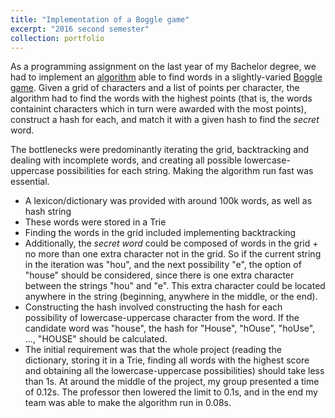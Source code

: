 ```yaml
---
title: "Implementation of a Boggle game"
excerpt: "2016 second semester"
collection: portfolio
---
```


As a programming assignment on the last year of my Bachelor degree, we had to implement an [algorithm](https://github.com/anebz/Boggle) able to find words in a slightly-varied [Boggle game](http://www.ultraboardgames.com/boggle/game-rules.php). Given a grid of characters and a list of points per character, the algorithm had to find the words with the highest points (that is, the words containint characters which in turn were awarded with the most points), construct a hash for each, and match it with a given hash to find the *secret* word. 

The bottlenecks were predominantly iterating the grid, backtracking and dealing with incomplete words, and creating all possible lowercase-uppercase possibilities for each string. Making the algorithm run fast was essential. 

* A lexicon/dictionary was provided with around 100k words, as well as hash string
* These words were stored in a Trie
* Finding the words in the grid included implementing backtracking
* Additionally, the *secret word* could be composed of words in the grid + no more than one extra character not in the grid. So if the current string in the iteration was "hou", and the next possibility "e", the option of "house" should be considered, since there is one extra character between the strings "hou" and "e". This extra character could be located anywhere in the string (beginning, anywhere in the middle, or the end).
* Constructing the hash involved constructing the hash for each possibility of lowercase-uppercase character from the word. If the candidate word was "house", the hash for "House", "hOuse", "hoUse", ..., "HOUSE" should be calculated. 
* The initial requirement was that the whole project (reading the dictionary, storing it in a Trie, finding all words with the highest score and obtaining all the lowercase-uppercase possibilities) should take less than 1s. At around the middle of the project, my group presented a time of 0.12s. The professor then lowered the limit to 0.1s, and in the end my team was able to make the algorithm run in 0.08s. 

